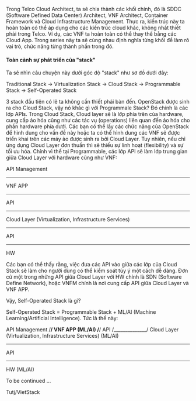 Trong Telco Cloud Architect, ta sẽ chia thành các khối chính, đó là SDDC (Software Defined Data Center) Architect, VNF Architect, Container Framework và Cloud Infrastructure Management. Thực ra, kiến trúc này ta hoàn toàn có thể áp dụng cho các kiến trúc cloud khác, không nhất thiết phải trong Telco. Ví dụ, các VNF ta hoàn toàn có thể thay thế bằng các Cloud App. Trong series này ta sẽ cùng nhau định nghĩa từng khối để làm rõ vai trò, chức năng từng thành phần trong đó.

#### Toàn cảnh sự phát triển của "stack"

Ta sẽ nhìn câu chuyện này dưới góc độ "stack" như sơ đồ dưới đây:

Traditional Stack -> Virtualization Stack -> Cloud Stack -> Programmable Stack -> Self-Operated Stack

3 stack đầu tiên có lẽ ta không cần thiết phải bàn đến. OpenStack được sinh ra cho Cloud Stack, vậy nó khác gì với Programmale Stack? Đó chính là các lớp APIs. Trong Cloud Stack, Cloud layer sẽ là lớp phía trên của hardware, cung cấp ảo hóa cũng như các tác vụ (operations) liên quan đến ảo hóa cho phần hardware phía dưới. Các bạn có thể lấy các chức năng của OpenStack để hình dung cho vấn đề này hoặc ta có thể hình dung các VNF sẽ được triển khai trên các máy ảo được sinh ra bởi Cloud Layer. Tuy nhiên, nếu chỉ ứng dụng Cloud Layer đơn thuần thì sẽ thiếu sự linh hoạt (flexibility) và sự tối ưu hóa. Chính vì thế tại Programmable, các lớp API sẽ làm lớp trung gian giữa Cloud Layer với hardware cũng như VNF:


API Management
***************
VNF APP
***************
API
***************
Cloud Layer (Virtualization, Infrastructure Services)
***************
API
***************
HW


Các bạn có thể thấy rằng, việc đưa các API vào giữa các lớp của Cloud Stack sẽ làm cho người dùng có thể kiểm soát tùy ý một cách dễ dàng. Đơn cử một trong những API giữa Cloud Layer với HW chính là SDN (Software Define Network), hoặc VNFM chính là nơi cung cấp API giữa Cloud Layer và VNF APP.

Vậy, Self-Operated Stack là gì?

Self-Operated Stack = Programmable Stack + ML/AI (Machine Learning/Artificial Intelligence). Tức là thế này:



API Management
/______________/
VNF APP (ML/AI)
/______________/
API
/______________/
Cloud Layer (Virtualization, Infrastructure Services) (ML/AI)
______________
API
______________
HW (ML/AI)



To be continued ...

Tutj/VietStack



